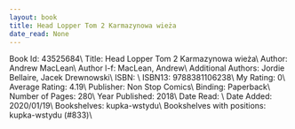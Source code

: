 ```yaml
---
layout: book
title: Head Lopper Tom 2 Karmazynowa wieża
date_read: None
---
```


Book Id: 43525684\ 
Title: Head Lopper Tom 2 Karmazynowa wieża\ 
Author: Andrew MacLean\ 
Author l-f: MacLean, Andrew\ 
Additional Authors: Jordie Bellaire, Jacek Drewnowski\ 
ISBN: \ 
ISBN13: 9788381106238\ 
My Rating: 0\ 
Average Rating: 4.19\ 
Publisher: Non Stop Comics\ 
Binding: Paperback\ 
Number of Pages: 280\ 
Year Published: 2018\ 
Date Read: \ 
Date Added: 2020/01/19\ 
Bookshelves: kupka-wstydu\ 
Bookshelves with positions: kupka-wstydu (#833)\ 

